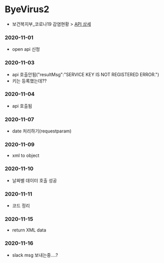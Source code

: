 # ByeVirus2
- 보건복지부_코로나19 감염현황 > [API 상세](https://www.data.go.kr/data/15043376/openapi.do)

### 2020-11-01
- open api 신청

### 2020-11-03
- api 호출안됨("resultMsg":"SERVICE KEY IS NOT REGISTERED ERROR.")
- 키는 등록했는데??

### 2020-11-04
- api 호출됨

### 2020-11-07
- date 처리하기(requestparam)

### 2020-11-09
- xml to object

### 2020-11-10
- 날짜별 데이터 호출 성공

### 2020-11-11
- 코드 정리

### 2020-11-15
- return XML data

### 2020-11-16
- slack msg 보내는중....?